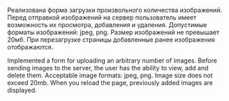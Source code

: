 Реализована форма загрузки произвольного количества изображений.
Перед отправкой изображений на сервер пользователь имеет возможность их просмотра, добавления и удаления.
Допустимые форматы изображений: jpeg, png. Размер изображений не  превышает 20мб.
При перезагрузке страницы добавленные ранее изображения отображаются.

Implemented a form for uploading an arbitrary number of images.
Before sending images to the server, the user has the ability to view, add and delete them.
Acceptable image formats: jpeg, png. Image size does not exceed 20mb.
When you reload the page, previously added images are displayed.
